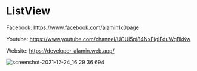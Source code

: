 # ListView

Facebook: https://www.facebook.com/alamin1x0page

Youtube: https://www.youtube.com/channel/UCUl5pj84NxFiglFduWqBkKw

Website: https://developer-alamin.web.app/

![screenshot-2021-12-24_16 29 36 694](https://user-images.githubusercontent.com/55847412/147558140-5f0f1e7b-d516-4750-a344-3ba6d6973069.png)

